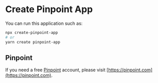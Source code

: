 # Create Pinpoint App

You can run this application such as:

```bash
npx create-pinpoint-app
# or
yarn create pinpoint-app
```

## Pinpoint

If you need a free [Pinpoint](https://pinpoint.com) account, please visit [https://pinpoint.com](https://pinpoint.com).
